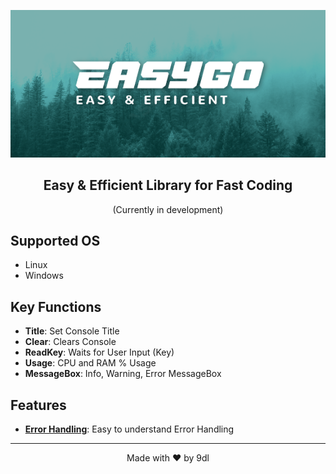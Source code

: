 <p align="center">
  <img src="/images/logo.png" alt="EasyGo Logo">
</p>

<h2 align="center">Easy & Efficient Library for Fast Coding</h2>
<p align="center">
  (Currently in development)
</p>

## Supported OS
- Linux
- Windows

## Key Functions
- **Title**: Set Console Title
- **Clear**: Clears Console
- **ReadKey**: Waits for User Input (Key)
- **Usage**: CPU and RAM % Usage
- **MessageBox**: Info, Warning, Error MessageBox

## Features
- **[Error Handling](/images/error_handling.png)**: Easy to understand Error Handling


---

<p align="center">
  Made with ❤️ by 9dl
</p>
